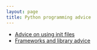 ```yaml
---
layout: page
title: Python programming advice
---
```




* [Advice on using init files](init-files)
* [Frameworks and library advice](frameworks)